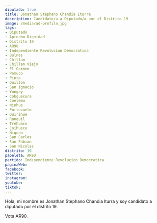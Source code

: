 ```yaml
---
diputado: true
title: Jonathan Stephano Chandia Iturra
description: Candidato/a a Diputado/a por el Distrito 19
image: /media/ad-profile.jpg
tags:
- Diputado
- Apruebo Dignidad
- Distrito 19
- AR90
- Independiente Revolucion Democratica
- Bulnes
- Chillan
- Chillan Viejo
- El Carmen
- Pemuco
- Pinto
- Quillon
- San Ignacio
- Yungay
- Cobquecura
- Coelemu
- Ninhue
- Portezuelo
- Quirihue
- Ranquil
- Trehuaco
- Coihueco
- Ñiquen
- San Carlos
- San Fabian
- San Nicolas
distrito: 19
papeleta: AR90
partido: Independiente Revolucion Democratica
paginaWeb:
facebook:
twitter:
instagram:
youtube:
tiktok:
---
```

Hola, mi nombre es Jonathan Stephano Chandia Iturra y soy candidato a diputado por el distrito 19.

Vota AR90.
